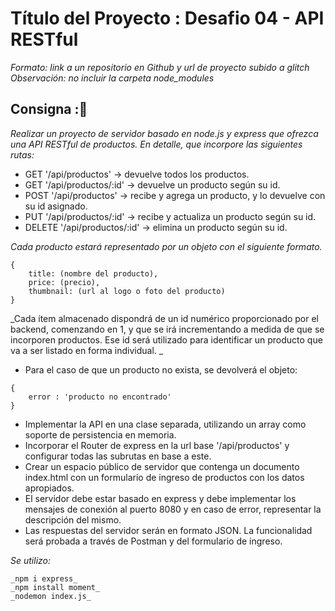 # Título del Proyecto : Desafio 04 - API RESTful
_Formato: link a un repositorio en Github y url de proyecto subido a glitch_
_Observación: no incluir la carpeta node_modules_

## Consigna :🚀
_Realizar un proyecto de servidor basado en node.js y express que ofrezca una API RESTful de productos. En detalle, que incorpore las siguientes rutas:_
* GET '/api/productos' -> devuelve todos los productos.
* GET '/api/productos/:id' -> devuelve un producto según su id.
* POST '/api/productos' -> recibe y agrega un producto, y lo devuelve con su id asignado.
* PUT '/api/productos/:id' -> recibe y actualiza un producto según su id.
* DELETE '/api/productos/:id' -> elimina un producto según su id.

_Cada producto estará representado por un objeto con el siguiente formato._

```
{
    title: (nombre del producto),
    price: (precio),
    thumbnail: (url al logo o foto del producto)
}

```

_Cada ítem almacenado dispondrá de un id numérico proporcionado por el backend, comenzando en 1, y que se irá incrementando a medida de que se incorporen productos. Ese id será utilizado para identificar un producto que va a ser listado en forma individual. _

* Para el caso de que un producto no exista, se devolverá el objeto:
```
{ 
    error : 'producto no encontrado' 
}
```
* Implementar la API en una clase separada, utilizando un array como soporte de persistencia en memoria.
* Incorporar el Router de express en la url base '/api/productos' y configurar todas las subrutas en base a este.
* Crear un espacio público de servidor que contenga un documento index.html con un formulario de ingreso de productos con los datos apropiados.
* El servidor debe estar basado en express y debe implementar los mensajes de conexión al puerto 8080 y en caso de error, representar la descripción del mismo.
* Las respuestas del servidor serán en formato JSON. La funcionalidad será probada a través de Postman y del formulario de ingreso.





_Se utilizo:_
```
_npm i express_
_npm install moment_
_nodemon index.js_
```
